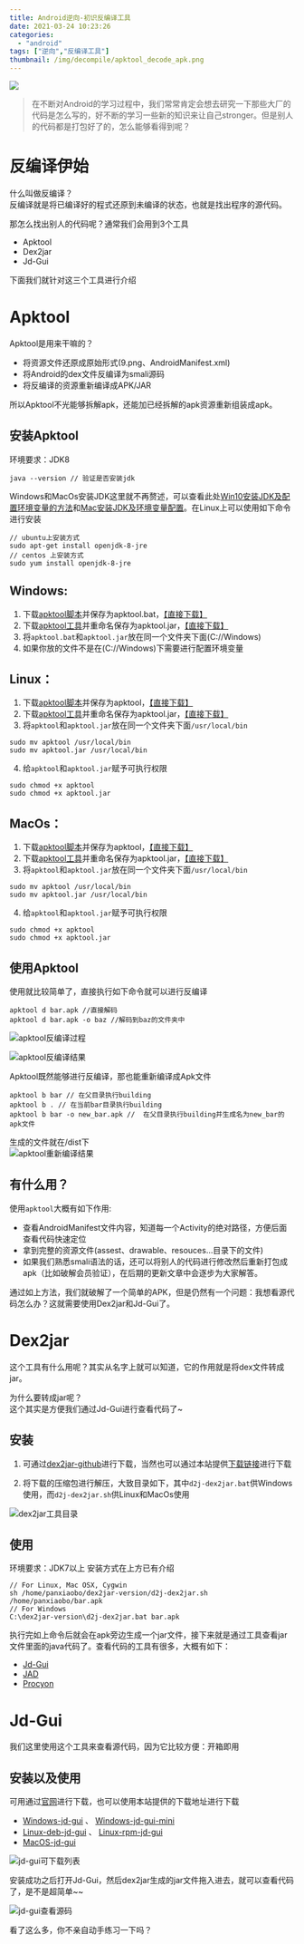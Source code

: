 ```yaml
---
title: Android逆向-初识反编译工具
date: 2021-03-24 10:23:26
categories:
  - "android"
tags: ["逆向","反编译工具"]
thumbnail: /img/decompile/apktool_decode_apk.png
---
```


![](/img/decompile/apktool_decode_apk.png)
> 在不断对Android的学习过程中，我们常常肯定会想去研究一下那些大厂的代码是怎么写的，好不断的学习一些新的知识来让自己stronger。但是别人的代码都是打包好了的，怎么能够看得到呢？

<!--more-->

# 反编译伊始

什么叫做反编译？	
反编译就是将已编译好的程式还原到未编译的状态，也就是找出程序的源代码。

那怎么找出别人的代码呢？通常我们会用到3个工具

* Apktool	
* Dex2jar	
* Jd-Gui

下面我们就针对这三个工具进行介绍

# Apktool

Apktool是用来干嘛的？		
* 将资源文件还原成原始形式(9.png、AndroidManifest.xml)		
* 将Android的dex文件反编译为smali源码		
* 将反编译的资源重新编译成APK/JAR

所以Apktool不光能够拆解apk，还能加已经拆解的apk资源重新组装成apk。

## 安装Apktool

环境要求：JDK8

```
java --version // 验证是否安装jdk
```
Windows和MacOs安装JDK这里就不再赘述，可以查看此处[Win10安装JDK及配置环境变量的方法](https://blog.csdn.net/qq_35246620/article/details/61208961)和[Mac安装JDK及环境变量配置](https://www.jianshu.com/p/194531d106ae)。在Linux上可以使用如下命令进行安装

```
// ubuntu上安装方式
sudo apt-get install openjdk-8-jre
// centos 上安装方式
sudo yum install openjdk-8-jre
```

## Windows:	
1. 下载[apktool脚本](https://raw.githubusercontent.com/iBotPeaches/Apktool/master/scripts/windows/apktool.bat)并保存为apktool.bat，[【直接下载】](/tools/decompile/windows/apktool.bat)	
2. 下载[apktool工具](https://bitbucket.org/iBotPeaches/apktool/downloads/)并重命名保存为apktool.jar，[【直接下载】](/tools/decompile/windows/apktool.jar)		
3. 将`apktool.bat`和`apktool.jar`放在同一个文件夹下面(C://Windows)		
4. 如果你放的文件不是在(C://Windows)下需要进行配置环境变量	

## Linux：
1. 下载[apktool脚本](https://raw.githubusercontent.com/iBotPeaches/Apktool/master/scripts/linux/apktool)并保存为apktool，[【直接下载】](/tools/decompile/linux/apktool)	
2. 下载[apktool工具](https://bitbucket.org/iBotPeaches/apktool/downloads/)并重命名保存为apktool.jar，[【直接下载】](/tools/decompile/linux/apktool.jar)		
3. 将`apktool`和`apktool.jar`放在同一个文件夹下面`/usr/local/bin`	
```
sudo mv apktool /usr/local/bin
sudo mv apktool.jar /usr/local/bin
```
4. 给`apktool`和`apktool.jar`赋予可执行权限		
```
sudo chmod +x apktool
sudo chmod +x apktool.jar
```

## MacOs：
1. 下载[apktool脚本](https://raw.githubusercontent.com/iBotPeaches/Apktool/master/scripts/osx/apktool)并保存为apktool，[【直接下载】](/tools/decompile/macos/apktool)	
2. 下载[apktool工具](https://bitbucket.org/iBotPeaches/apktool/downloads/)并重命名保存为apktool.jar，[【直接下载】](/tools/decompile/macos/apktool.jar)		
3. 将`apktool`和`apktool.jar`放在同一个文件夹下面`/usr/local/bin`
```
sudo mv apktool /usr/local/bin
sudo mv apktool.jar /usr/local/bin
```
4. 给`apktool`和`apktool.jar`赋予可执行权限		
```
sudo chmod +x apktool
sudo chmod +x apktool.jar
```

## 使用Apktool

使用就比较简单了，直接执行如下命令就可以进行反编译
```
apktool d bar.apk //直接解码
apktool d bar.apk -o baz //解码到baz的文件夹中
```

![apktool反编译过程](/img/decompile/apktool_decode_apk.png)

![apktool反编译结果](/img/decompile/apktool_decode_result.png)

Apktool既然能够进行反编译，那也能重新编译成Apk文件
```
apktool b bar // 在父目录执行building
apktool b . // 在当前bar目录执行building
apktool b bar -o new_bar.apk //  在父目录执行building并生成名为new_bar的apk文件
```
生成的文件就在/dist下		
![apktool重新编译结果](/img/decompile/apktool_build_result.png)

## 有什么用？

使用`apktool`大概有如下作用:	
* 查看AndroidManifest文件内容，知道每一个Activity的绝对路径，方便后面查看代码快速定位		
* 拿到完整的资源文件(assest、drawable、resouces...目录下的文件)		
* 如果我们熟悉smali语法的话，还可以将别人的代码进行修改然后重新打包成apk（比如破解会员验证），在后期的更新文章中会逐步为大家解答。

通过如上方法，我们就破解了一个简单的APK，但是仍然有一个问题：我想看源代码怎么办？这就需要使用Dex2jar和Jd-Gui了。

# Dex2jar

这个工具有什么用呢？其实从名字上就可以知道，它的作用就是将dex文件转成jar。

为什么要转成jar呢？		
这个其实是方便我们通过Jd-Gui进行查看代码了~		

## 安装

1. 可通过[dex2jar-github](https://github.com/pxb1988/dex2jar/releases)进行下载，当然也可以通过本站提供[下载链接](/tools/decompile/dex-tools-2.1-SNAPSHOT.zip)进行下载

2. 将下载的压缩包进行解压，大致目录如下，其中`d2j-dex2jar.bat`供Windows使用，而`d2j-dex2jar.sh`供Linux和MacOs使用

![dex2jar工具目录](/img/decompile/dex2jar_pkg.png)


## 使用

环境要求：JDK7以上
安装方式在上方已有介绍

```shell
// For Linux, Mac OSX, Cygwin
sh /home/panxiaobo/dex2jar-version/d2j-dex2jar.sh /home/panxiaobo/bar.apk
// For Windows
C:\dex2jar-version\d2j-dex2jar.bat bar.apk
```
执行完如上命令后就会在apk旁边生成一个jar文件，接下来就是通过工具查看jar文件里面的java代码了。查看代码的工具有很多，大概有如下：
* [Jd-Gui](http://java-decompiler.github.io/)
* [JAD](https://varaneckas.com/jad/)
* [Procyon](https://github.com/mstrobel/procyon)

# Jd-Gui

我们这里使用这个工具来查看源代码，因为它比较方便：开箱即用

## 安装以及使用
可用通过[官网](http://java-decompiler.github.io/)进行下载，也可以使用本站提供的下载地址进行下载
* [Windows-jd-gui](/tools/decompile/windows/jd-gui-1.6.6.jar) 、 [Windows-jd-gui-mini](/tools/decompile/windows/jd-gui-1.6.6-mini.jar)
* [Linux-deb-jd-gui](/tools/decompile/linux/jd-gui-1.6.6.deb) 、 [Linux-rpm-jd-gui](/tools/decompile/linux/jd-gui-1.6.6.rpm)
* [MacOS-jd-gui](/tools/decompile/macos/jd-gui-osx-1.6.6.tar)

![jd-gui可下载列表](/img/decompile/jd-gui_installer.png)

安装成功之后打开Jd-Gui，然后dex2jar生成的jar文件拖入进去，就可以查看代码了，是不是超简单~~

![jd-gui查看源码](/img/decompile/jd-gui_open_file.png)

看了这么多，你不亲自动手练习一下吗？
